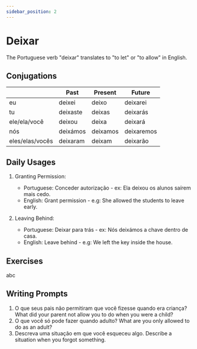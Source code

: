```yaml
---
sidebar_position: 2
---
```


# Deixar

The Portuguese verb "deixar" translates to "to let" or "to allow" in English.

## Conjugations

|                 | Past     | Present  | Future     |
| --------------- | -------- | -------- | ---------- |
| eu              | deixei   | deixo    | deixarei   |
| tu              | deixaste | deixas   | deixarás   |
| ele/ela/você    | deixou   | deixa    | deixará    |
| nós             | deixámos | deixamos | deixaremos |
| eles/elas/vocês | deixaram | deixam   | deixarão   |

## Daily Usages

1. Granting Permission:

   - Portuguese: Conceder autorização - ex: Ela deixou os alunos saírem mais cedo.
   - English: Grant permission - e.g: She allowed the students to leave early.

2. Leaving Behind:

   - Portuguese: Deixar para trás - ex: Nós deixámos a chave dentro de casa.
   - English: Leave behind - e.g: We left the key inside the house.

## Exercises

abc

## Writing Prompts

1. O que seus pais não permitiram que você fizesse quando era criança? What did your parent not allow you to do when you were a child?
2. O que você só pode fazer quando adulto? What are you only allowed to do as an adult?
3. Descreva uma situação em que você esqueceu algo. Describe a situation when you forgot something.
